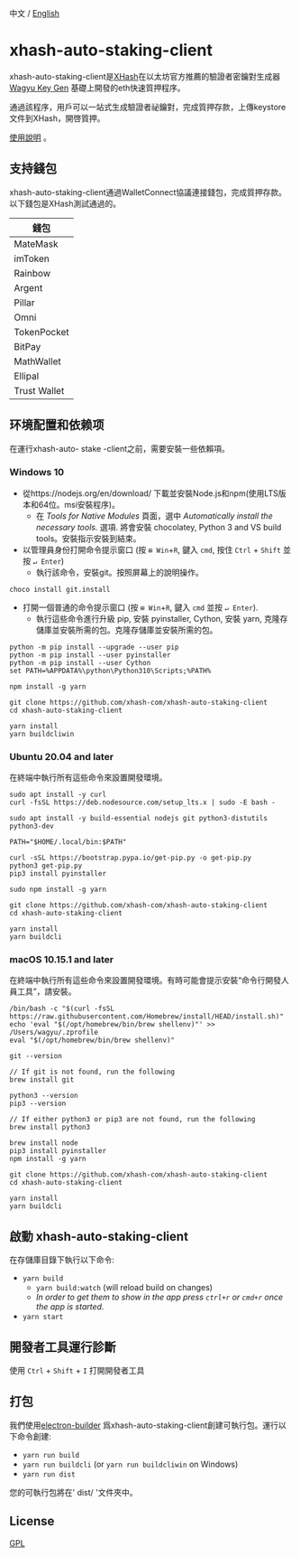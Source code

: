 中文 / [English](https://github.com/xhash-com/xhash-auto-staking-client)

# xhash-auto-staking-client

xhash-auto-staking-client是[XHash](https://www.xhash.com)在以太坊官方推薦的驗證者密鑰對生成器 [Wagyu Key Gen](https://github.com/stake-house/wagyu-key-gen) 基礎上開發的eth快速質押程序。

通過該程序，用戶可以一站式生成驗證者祕鑰對，完成質押存款，上傳keystore文件到XHash，開啓質押。

[使用說明](https://docs.xhash.com/v/cn/staking/zhi-ya-yi-tai-fang/jian-yi-mo-shi) 。

## 支持錢包
xhash-auto-staking-client通過WalletConnect協議連接錢包，完成質押存款。以下錢包是XHash測試通過的。

| 錢包      | 
| ----------- |
| MateMask    |
| imToken     |
| Rainbow     |
| Argent      |
| Pillar      |
| Omni        |
| TokenPocket |
| BitPay      |
| MathWallet  |
| Ellipal     |
| Trust Wallet|

## 环境配置和依赖项
在運行xhash-auto- stake -client之前，需要安裝一些依賴項。

### Windows 10
- 從https://nodejs.org/en/download/ 下載並安裝Node.js和npm(使用LTS版本和64位。msi安裝程序)。
    - 在 *Tools for Native Modules* 頁面，選中 *Automatically install the necessary tools.* 選項. 將會安裝 chocolatey, Python 3 and VS build tools。安裝指示安裝到結束。
- 以管理員身份打開命令提示窗口 (按 `⊞ Win`+`R`, 鍵入 `cmd`, 按住 `Ctrl` + `Shift` 並按 `↵ Enter`)
    -  執行該命令，安裝git。按照屏幕上的說明操作。
```console
choco install git.install
```
- 打開一個普通的命令提示窗口 (按 `⊞ Win`+`R`, 鍵入 `cmd` 並按 `↵ Enter`).
    - 執行這些命令進行升級 pip, 安裝 pyinstaller, Cython, 安裝 yarn, 克隆存儲庫並安裝所需的包。克隆存儲庫並安裝所需的包。

```console
python -m pip install --upgrade --user pip
python -m pip install --user pyinstaller
python -m pip install --user Cython
set PATH=%APPDATA%\python\Python310\Scripts;%PATH%

npm install -g yarn

git clone https://github.com/xhash-com/xhash-auto-staking-client
cd xhash-auto-staking-client

yarn install
yarn buildcliwin
```

### Ubuntu 20.04 and later
在終端中執行所有這些命令來設置開發環境。

```console
sudo apt install -y curl
curl -fsSL https://deb.nodesource.com/setup_lts.x | sudo -E bash -

sudo apt install -y build-essential nodejs git python3-distutils python3-dev

PATH="$HOME/.local/bin:$PATH"

curl -sSL https://bootstrap.pypa.io/get-pip.py -o get-pip.py
python3 get-pip.py
pip3 install pyinstaller

sudo npm install -g yarn

git clone https://github.com/xhash-com/xhash-auto-staking-client
cd xhash-auto-staking-client

yarn install
yarn buildcli
```

### macOS 10.15.1 and later
在終端中執行所有這些命令來設置開發環境。有時可能會提示安裝“命令行開發人員工具”，請安裝。

```console
/bin/bash -c "$(curl -fsSL https://raw.githubusercontent.com/Homebrew/install/HEAD/install.sh)"
echo 'eval "$(/opt/homebrew/bin/brew shellenv)"' >> /Users/wagyu/.zprofile
eval "$(/opt/homebrew/bin/brew shellenv)"

git --version

// If git is not found, run the following
brew install git

python3 --version
pip3 --version

// If either python3 or pip3 are not found, run the following
brew install python3

brew install node
pip3 install pyinstaller
npm install -g yarn

git clone https://github.com/xhash-com/xhash-auto-staking-client
cd xhash-auto-staking-client

yarn install
yarn buildcli
```

## 啟動 xhash-auto-staking-client
在存儲庫目錄下執行以下命令:

- `yarn build`
    - `yarn build:watch` (will reload build on changes)
    - _In order to get them to show in the app press `ctrl+r` or `cmd+r` once the app is started._
- `yarn start`

## 開發者工具運行診斷
使用 `Ctrl` + `Shift` + `I` 打開開發者工具

## 打包
我們使用[electron-builder](https://www.electron.build/) 爲xhash-auto-staking-client創建可執行包。運行以下命令創建:
- `yarn run build`
- `yarn run buildcli` (or `yarn run buildcliwin` on Windows)
- `yarn run dist`

您的可執行包將在' dist/ '文件夾中。

## License
[GPL](LICENSE)
